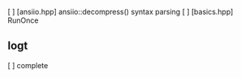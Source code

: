 [ ] [ansiio.hpp] ansiio::decompress() syntax parsing
[ ] [basics.hpp] RunOnce



## logt
[ ] complete 